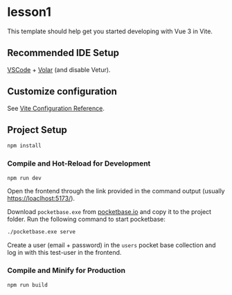 # lesson1

This template should help get you started developing with Vue 3 in Vite.

## Recommended IDE Setup

[VSCode](https://code.visualstudio.com/) + [Volar](https://marketplace.visualstudio.com/items?itemName=Vue.volar) (and disable Vetur).

## Customize configuration

See [Vite Configuration Reference](https://vite.dev/config/).

## Project Setup

```sh
npm install
```

### Compile and Hot-Reload for Development

```sh
npm run dev
```

Open the frontend through the link provided in the command output (usually [https://loaclhost:5173/](https://loaclhost:5173/)).

Download `pocketbase.exe` from [pocketbase.io](https://pocketbase.io/docs/) and copy it 
to the project folder. Run the following command to start pocketbase:

```sh
./pocketbase.exe serve
```

Create a user (email + password) in the `users` pocket base collection 
and log in with this test-user in the frontend.

### Compile and Minify for Production

```sh
npm run build
```
